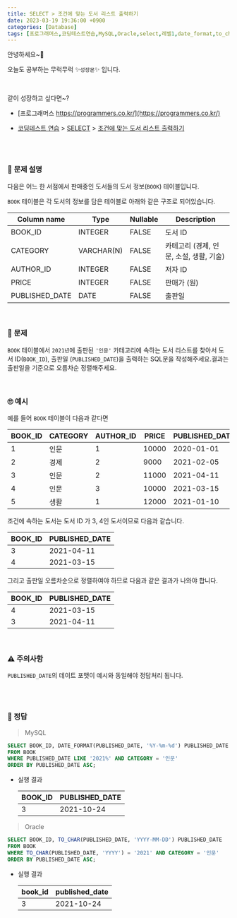 ```yaml
---
title: SELECT > 조건에 맞는 도서 리스트 출력하기
date: 2023-03-19 19:36:00 +0900
categories: [Database]
tags: [프로그래머스,코딩테스트연습,MySQL,Oracle,select,레벨1,date_format,to_char]     # TAG names should always be lowercase
---
```



안녕하세요~👋

오늘도 공부하는 무럭무럭 ✨`성장몬`✨ 입니다. 

<br>



같이 성장하고 싶다면~?

+ [프로그래머스 https://programmers.co.kr/](https://programmers.co.kr/)

+ [코딩테스트 연습](https://school.programmers.co.kr/learn/challenges) > [SELECT](https://school.programmers.co.kr/learn/courses/30/parts/17042) > [조건에 맞는 도서 리스트 출력하기](https://school.programmers.co.kr/learn/courses/30/lessons/144853)

<br>

<br>

### 📝 **문제 설명**

다음은 어느 한 서점에서 판매중인 도서들의 도서 정보(`BOOK`) 테이블입니다.

`BOOK` 테이블은 각 도서의 정보를 담은 테이블로 아래와 같은 구조로 되어있습니다.

| Column name    | Type       | Nullable | Description                             |
| -------------- | ---------- | -------- | --------------------------------------- |
| BOOK_ID        | INTEGER    | FALSE    | 도서 ID                                 |
| CATEGORY       | VARCHAR(N) | FALSE    | 카테고리 (경제, 인문, 소설, 생활, 기술) |
| AUTHOR_ID      | INTEGER    | FALSE    | 저자 ID                                 |
| PRICE          | INTEGER    | FALSE    | 판매가 (원)                             |
| PUBLISHED_DATE | DATE       | FALSE    | 출판일                                  |

<br>

### 🎁 **문제**

`BOOK` 테이블에서 `2021년`에 출판된 `'인문'` 카테고리에 속하는 도서 리스트를 찾아서 도서 ID(`BOOK_ID`), 출판일 (`PUBLISHED_DATE`)을 출력하는 SQL문을 작성해주세요.결과는 출판일을 기준으로 오름차순 정렬해주세요.

<br>

### 🙄 **예시**

예를 들어 `BOOK` 테이블이 다음과 같다면

| BOOK_ID | CATEGORY | AUTHOR_ID | PRICE | PUBLISHED_DATE |
| ------- | -------- | --------- | ----- | -------------- |
| 1       | 인문     | 1         | 10000 | 2020-01-01     |
| 2       | 경제     | 2         | 9000  | 2021-02-05     |
| 3       | 인문     | 2         | 11000 | 2021-04-11     |
| 4       | 인문     | 3         | 10000 | 2021-03-15     |
| 5       | 생활     | 1         | 12000 | 2021-01-10     |

조건에 속하는 도서는 도서 ID 가 3, 4인 도서이므로 다음과 같습니다.

| BOOK_ID | PUBLISHED_DATE |
| ------- | -------------- |
| 3       | 2021-04-11     |
| 4       | 2021-03-15     |

그리고 출판일 오름차순으로 정렬하여야 하므로 다음과 같은 결과가 나와야 합니다.

| BOOK_ID | PUBLISHED_DATE |
| ------- | -------------- |
| 4       | 2021-03-15     |
| 3       | 2021-04-11     |

<br>

### ⚠ **주의사항**

`PUBLISHED_DATE`의 데이트 포맷이 예시와 동일해야 정답처리 됩니다.

<br>

<br>

### 💖 정답

> MySQL

```sql
SELECT BOOK_ID, DATE_FORMAT(PUBLISHED_DATE, '%Y-%m-%d') PUBLISHED_DATE
FROM BOOK
WHERE PUBLISHED_DATE LIKE '2021%' AND CATEGORY = '인문'
ORDER BY PUBLISHED_DATE ASC;
```

+ 실행 결과

  | BOOK_ID | PUBLISHED_DATE |
  | ------- | -------------- |
  | 3       | 2021-10-24     |

> Oracle

```sql
SELECT BOOK_ID, TO_CHAR(PUBLISHED_DATE, 'YYYY-MM-DD') PUBLISHED_DATE
FROM BOOK
WHERE TO_CHAR(PUBLISHED_DATE, 'YYYY') = '2021' AND CATEGORY = '인문'
ORDER BY PUBLISHED_DATE ASC;
```

+ 실행 결과

  | book_id | published_date |
  | ------- | -------------- |
  | 3       | 2021-10-24     |